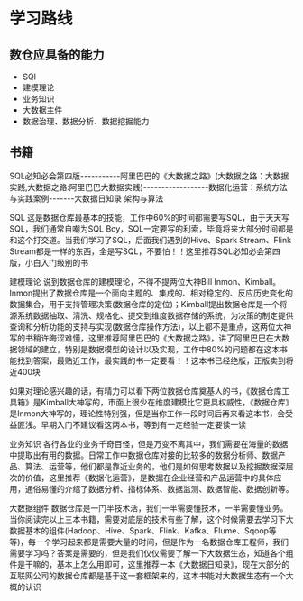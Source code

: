 # 学习路线

## 数仓应具备的能力

- SQl
- 建模理论
- 业务知识
- 大数据主件
- 数据治理、数据分析、数据挖掘能力

## 书籍

SQL必知必会第四版-----------阿里巴巴的《大数据之路》(大数据之路：大数据实践,大数据之路:阿里巴巴大数据实践)------------------数据化运营：系统方法与实践案例-------大数据日知录 架构与算法

SQL
这是数据仓库最基本的技能，工作中60%的时间都需要写SQL，由于天天写SQL，我们通常自嘲为SQL Boy，SQL一定要写的利索，毕竟将来大部分时间都是和这个打交道。当我们学习了SQL，后面我们遇到的Hive、Spark Stream、Flink Stream都是一样的东西，全是写SQL，不要怕！！这里推荐SQL必知必会第四版，小白入门级别的书

建模理论
说到数据仓库的建模理论，不得不提两位大神Bill Inmon、Kimball。Inmon提出了数据仓库是一个面向主题的、集成的、相对稳定的、反应历史变化的数据集合，用于支持管理决策(数据仓库的定位)；Kimball提出数据仓库是一个将源系统数据抽取、清洗、规格化、提交到维度数据存储的系统，为决策的制定提供查询和分析功能的支持与实现(数据仓库操作方法)，以上都不是重点，这两位大神写的书稍许晦涩难懂，这里推荐阿里巴巴的《大数据之路》，讲了阿里巴巴在大数据领域的建立，特别是数据模型的设计以及实现，工作中80%的问题都在这本书能找到答案，最贴近工作，最实践的书一定要看！！这本书已经绝版，正版卖到将近400块

如果对理论感兴趣的话，有精力可以看下两位数据仓库奠基人的书，《数据仓库工具箱》是Kimball大神写的，市面上很少在维度建模比它更具权威性，《数据仓库》是Inmon大神写的，理论性特别强，但是当你工作一段时间后再来看这本书，会受益匪浅。早期入门不建议看这两本书，等到有一定经验一定要读一读

业务知识
各行各业的业务千奇百怪，但是万变不离其中，我们需要在海量的数据中提取出有用的数据。日常工作中数据仓库对接的比较多的数据分析师、数据产品、算法、运营等，他们都是靠近业务的，他们是如何思考数据以及挖掘数据深层次的价值，这里推荐《数据化运营》，是数据在企业经营和产品运营中的具体应用，通俗易懂的介绍了数据分析、指标体系、数据监测、数据智能、数据创新等。

大数据组件
数据仓库是一门半技术活，我们一半需要懂技术，一半需要懂业务。当你阅读完以上三本书籍，需要对底层的技术有些了解，这个时候需要去学习下大数据基本的组件(Hadoop、Hive、Spark、Flink、Kafka、Flume、Sqoop等等)，每一个学习起来都是需要大量的时间，但是作为一名数据仓库工程师，我们需要学习吗？答案是需要的，但是我们仅仅需要了解一下大数据生态，知道各个组件是干嘛的，基本上怎么用即可，这里推荐一本《大数据日知录》，现在大部分的互联网公司的数据仓库都是基于这一套框架来的，这本书能对大数据生态有一个大概的认识









